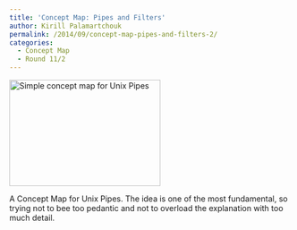 ```yaml
---
title: 'Concept Map: Pipes and Filters'
author: Kirill Palamartchouk
permalink: /2014/09/concept-map-pipes-and-filters-2/
categories:
  - Concept Map
  - Round 11/2
---
```

[<img class=" wp-image-8590 alignnone" title="Simple concept map for Unix Pipes" alt="Simple concept map for Unix Pipes" src="http://teaching.software-carpentry.org/wp-content/uploads/2014/09/cmap_kpal-300x211.png" width="270" height="190" />][1]

A Concept Map for Unix Pipes. The idea is one of the most fundamental, so trying not to bee too pedantic and not to overload the explanation with too much detail.

 [1]: http://teaching.software-carpentry.org/wp-content/uploads/2014/09/cmap_kpal.png
